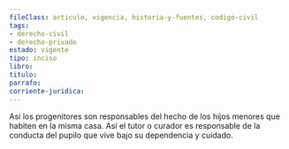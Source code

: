 ```yaml
---
fileClass: articulo, vigencia, historia-y-fuentes, codigo-civil
tags:
- derecho-civil
- derecho-privado
estado: vigente
tipo: inciso
libro:
titulo:
parrafo:
corriente-juridica:
---
```

Así los progenitores son responsables del hecho de los hijos menores que habiten en la misma casa. Así el tutor o curador es responsable de la conducta del pupilo que vive bajo su dependencia y cuidado.